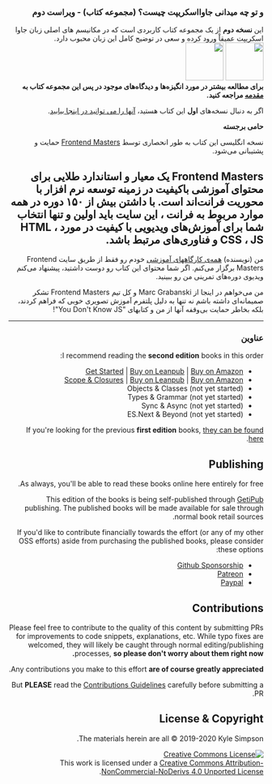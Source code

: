 <div dir="rtl">
<h3>و تو چه میدانی جاوااسکریپت چیست؟ (مجموعه کتاب) - ویراست دوم</h3> 
این <strong>نسخه دوم</strong> از یک مجموعه کتاب کاربردی است که در مکانیسم های اصلی زبان جاوا اسکریپت عمیقاْ ورود کرده و سعی در توضیح کامل این زبان محبوب دارد.
&nbsp;&nbsp;
<a href="https://leanpub.com/ydkjsy-get-started"><img src="get-started/images/cover.png" width="75"></a>
<a href="https://leanpub.com/ydkjsy-scope-closures"><img src="scope-closures/images/cover.png" width="75"></a>

<div dir="rtl"><strong>برای مطالعه بیشتر در مورد انگیزه‌ها و دیدگاه‌های موجود در پس این مجموعه کتاب به <a href="preface.md">مقدمه</a> مراجعه کنید.</strong>

اگر به دنبال نسخه‌های <strong>اول</strong> این کتاب هستید، <a href="https://github.com/getify/You-Dont-Know-JS/blob/1st-ed/README.md">آنها را می توانید در اینجا بیابید</a>.

<strong>حامی برجسته</strong>

نسخه انگلیسی این کتاب به طور انحصاری توسط [Frontend Masters](https://frontendmasters.com) حمایت و پشتیبانی می‌شود.


Frontend Masters یک معیار و استاندارد طلایی برای محتوای آموزشی باکیفیت در زمینه توسعه نرم افزار با محوریت فرانت‌اند است. با داشتن بیش از ۱۵۰ دوره در همه موارد مربوط به فرانت ، این سایت باید اولین و تنها انتخاب شما برای آموزش‌های ویدیویی با کیفیت در مورد HTML ، CSS ، JS و فناوری‌های مرتبط باشد.
----

من (نویسنده) <a href="https://frontendmasters.com/kyle-simpson">همه‌ی کارگاههای آموزشی</a> خودم رو فقط از طریق سایت Frontend Masters برگزار می‌کنم. اگر شما محتوای این کتاب رو دوست داشتید، پیشنهاد می‌کنم ویدیوی دوره‌های تمرینی من رو ببینید. 

من می‌خواهم در اینجا از Marc Grabanski و کل تیم Frontend Masters تشکر صمیمانه‌ای داشته باشم نه تنها به دلیل پلتفرم آموزش تصویری خوبی که فراهم کردند، بلکه بخاطر حمایت بی‌وقفه آنها از من و کتابهای "You Don't Know JS"! 

----
<h3>عناوین</h3>

I recommend reading the **second edition** books in this order:

* [Get Started](get-started/README.md) | [Buy on Leanpub](https://leanpub.com/ydkjsy-get-started) | [Buy on Amazon](https://www.amazon.com/dp/B084BNMN7T)
* [Scope & Closures](scope-closures/README.md) | [Buy on Leanpub](https://leanpub.com/ydkjsy-scope-closures) | [Buy on Amazon](https://www.amazon.com/dp/B08634PZ3N)
* Objects & Classes (not yet started)
* Types & Grammar (not yet started)
* Sync & Async (not yet started)
* ES.Next & Beyond (not yet started)

If you're looking for the previous **first edition** books, [they can be found here](https://github.com/getify/You-Dont-Know-JS/blob/1st-ed/README.md).

## Publishing

As always, you'll be able to read these books online here entirely for free.

This edition of the books is being self-published through [GetiPub](https://geti.pub) publishing. The published books will be made available for sale through normal book retail sources.

If you'd like to contribute financially towards the effort (or any of my other OSS efforts) aside from purchasing the published books, please consider these options:

* [Github Sponsorship](https://github.com/users/getify/sponsorship)
* [Patreon](https://www.patreon.com/getify)
* [Paypal](https://www.paypal.me/getify)

## Contributions

Please feel free to contribute to the quality of this content by submitting PRs for improvements to code snippets, explanations, etc. While typo fixes are welcomed, they will likely be caught through normal editing/publishing processes, **so please don't worry about them right now.**

Any contributions you make to this effort **are of course greatly appreciated**.

But **PLEASE** read the [Contributions Guidelines](CONTRIBUTING.md) carefully before submitting a PR.

## License & Copyright

The materials herein are all &copy; 2019-2020 Kyle Simpson.

<a rel="license" href="http://creativecommons.org/licenses/by-nc-nd/4.0/"><img alt="Creative Commons License" style="border-width:0" src="https://i.creativecommons.org/l/by-nc-nd/4.0/88x31.png" /></a><br />This work is licensed under a <a rel="license" href="http://creativecommons.org/licenses/by-nc-nd/4.0/">Creative Commons Attribution-NonCommercial-NoDerivs 4.0 Unported License</a>.
</div>
